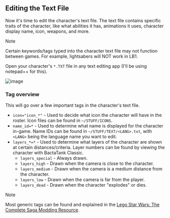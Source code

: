 ## Editing the Text File
Now it's time to edit the character's text file. The text file contains specific traits of the character, like what abilities it has, animations it uses, character display name, icon, weapons, and more.

> [!NOTE]
> Certain keywords/tags typed into the character text file may not function between games. For example, lightsabers will NOT work in LB1.

Open your character's `*.TXT` file in any text editing app (I'll be using notepad++ for this).

![image](https://github.com/user-attachments/assets/b32463a1-d658-44df-8b9a-fe123568cca7)

### Tag overview
This will go over a few important tags in the character's text file.
- `icon="icon_*"` - Used to decide what icon the character will have in the roster. Icon files can be found in `~/STUFF/ICONS`.
- `name_id=*` - Used to determine what name is displayed for the character in-game. Name IDs can be found in `~/STUFF/TEXT/<LANG>.txt`, with `<LANG>` being the language name you want to edit.
- `layers_*=*` - Used to determine what layers of the character are shown at certain distances/criteria. Layer numbers can be found by viewing the character with BactaTank Classic.
  - `layers_special` - Always drawn.
  - `layers_high` - Drawn when the camera is close to the character.
  - `layers_medium` - Drawn when the camera is a medium distance from the character.
  - `layers_low` - Drawn when the camera is far from the player.
  - `layers_dead` - Drawn when the character "explodes" or dies.

> [!NOTE]
> Most generic tags can be found and explained in the [Lego Star Wars: The Complete Saga Modding Resource](https://docs.google.com/document/d/1HyLlJhCfjT6hUY-UU9ACqak4tDqorkk464dm7nuvH74/edit?tab=t.0).
